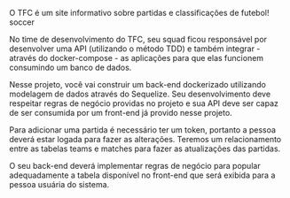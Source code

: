 O TFC é um site informativo sobre partidas e classificações de futebol! soccer<br />

No time de desenvolvimento do TFC, seu squad ficou responsável por desenvolver uma API (utilizando o método TDD) e também integrar - através do docker-compose - as aplicações para que elas funcionem consumindo um banco de dados.<br />

Nesse projeto, você vai construir um back-end dockerizado utilizando modelagem de dados através do Sequelize. Seu desenvolvimento deve respeitar regras de negócio providas no projeto e sua API deve ser capaz de ser consumida por um front-end já provido nesse projeto.<br />

Para adicionar uma partida é necessário ter um token, portanto a pessoa deverá estar logada para fazer as alterações. Teremos um relacionamento entre as tabelas teams e matches para fazer as atualizações das partidas.<br />

O seu back-end deverá implementar regras de negócio para popular adequadamente a tabela disponível no front-end que será exibida para a pessoa usuária do sistema.<br />
<br />